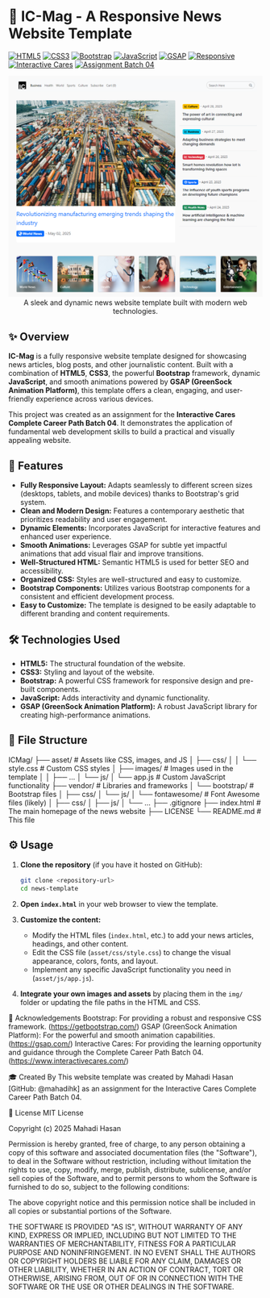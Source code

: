 # 📰 IC-Mag - A Responsive News Website Template

[![HTML5](https://img.shields.io/badge/HTML5-E34F26?style=for-the-badge&logo=html5&logoColor=white)](https://developer.mozilla.org/en-US/docs/Web/HTML)
[![CSS3](https://img.shields.io/badge/CSS3-1572B6?style=for-the-badge&logo=css3&logoColor=white)](https://developer.mozilla.org/en-US/docs/Web/CSS)
[![Bootstrap](https://img.shields.io/badge/Bootstrap-7952B3?style=for-the-badge&logo=bootstrap&logoColor=white)](https://getbootstrap.com/)
[![JavaScript](https://img.shields.io/badge/JavaScript-F7DF1E?style=for-the-badge&logo=javascript&logoColor=black)](https://www.javascript.com/)
[![GSAP](https://img.shields.io/badge/GSAP-88CE00?style=for-the-badge&logoColor=white)](https://greensock.com/)
[![Responsive](https://img.shields.io/badge/Responsive-00ADD8?style=for-the-badge&logo=responsivevoice&logoColor=white)](https://developer.mozilla.org/en-US/docs/Web/CSS/CSS_media_queries)
[![Interactive Cares](https://img.shields.io/badge/Interactive%20Cares-FF69B4?style=for-the-badge&logoColor=white)](https://interactivecares.com/)
[![Assignment Batch 04](https://img.shields.io/badge/Assignment-Batch%2004-blueviolet?style=for-the-badge&logoColor=white)](https://interactivecares.com/)

<p align="center">
  <img src="./asset/images/Screenshot.png" alt="IC-Mag Website Template Preview" width="800">
  <br>
  A sleek and dynamic news website template built with modern web technologies.
</p>

## ✨ Overview

**IC-Mag** is a fully responsive website template designed for showcasing news articles, blog posts, and other journalistic content. Built with a combination of **HTML5**, **CSS3**, the powerful **Bootstrap** framework, dynamic **JavaScript**, and smooth animations powered by **GSAP (GreenSock Animation Platform)**, this template offers a clean, engaging, and user-friendly experience across various devices.

This project was created as an assignment for the **Interactive Cares Complete Career Path Batch 04**. It demonstrates the application of fundamental web development skills to build a practical and visually appealing website.

## 🚀 Features

* **Fully Responsive Layout:** Adapts seamlessly to different screen sizes (desktops, tablets, and mobile devices) thanks to Bootstrap's grid system.
* **Clean and Modern Design:** Features a contemporary aesthetic that prioritizes readability and user engagement.
* **Dynamic Elements:** Incorporates JavaScript for interactive features and enhanced user experience.
* **Smooth Animations:** Leverages GSAP for subtle yet impactful animations that add visual flair and improve transitions.
* **Well-Structured HTML:** Semantic HTML5 is used for better SEO and accessibility.
* **Organized CSS:** Styles are well-structured and easy to customize.
* **Bootstrap Components:** Utilizes various Bootstrap components for a consistent and efficient development process.
* **Easy to Customize:** The template is designed to be easily adaptable to different branding and content requirements.

## 🛠️ Technologies Used

* **HTML5:** The structural foundation of the website.
* **CSS3:** Styling and layout of the website.
* **Bootstrap:** A powerful CSS framework for responsive design and pre-built components.
* **JavaScript:** Adds interactivity and dynamic functionality.
* **GSAP (GreenSock Animation Platform):** A robust JavaScript library for creating high-performance animations.

## 📂 File Structure

ICMag/
├── asset/              # Assets like CSS, images, and JS
│   ├── css/
│   │   └── style.css   # Custom CSS styles
│   ├── images/         # Images used in the template
│   │   ├── ...
│   └── js/
│       └── app.js      # Custom JavaScript functionality
├── vendor/             # Libraries and frameworks
│   └── bootstrap/      # Bootstrap files
│       ├── css/
│       └── js/
│   └── fontawesome/    # Font Awesome files (likely)
│       ├── css/
│       ├── js/
│       └── ...
├── .gitignore
├── index.html          # The main homepage of the news website
├── LICENSE
└── README.md           # This file


## ⚙️ Usage

1.  **Clone the repository** (if you have it hosted on GitHub):
    ```bash
    git clone <repository-url>
    cd news-template
    ```

2.  **Open `index.html`** in your web browser to view the template.

3.  **Customize the content:**
    * Modify the HTML files (`index.html`, etc.) to add your news articles, headings, and other content.
    * Edit the CSS file (`asset/css/style.css`) to change the visual appearance, colors, fonts, and layout.
    * Implement any specific JavaScript functionality you need in (`asset/js/app.js`).

4.  **Integrate your own images and assets** by placing them in the `img/` folder or updating the file paths in the HTML and CSS.

<!-- ## 🖼️ Screenshots (Optional)

Include some screenshots of your template to give viewers a quick visual understanding. You can add them here using Markdown image syntax:

```markdown
### Homepage
<img src="path/to/your/homepage_screenshot.png" alt="Homepage Screenshot" width="600">

### Article Page
<img src="path/to/your/article_screenshot.png" alt="Article Page Screenshot" width="600">

### Responsive View (Mobile)
<img src="path/to/your/mobile_screenshot.png" alt="Mobile View Screenshot" width="300">
Remember to replace "path/to/your/..." with the actual paths to your screenshot images. -->

👏 Acknowledgements
Bootstrap: For providing a robust and responsive CSS framework. (https://getbootstrap.com/)
GSAP (GreenSock Animation Platform): For the powerful and smooth animation capabilities. (https://gsap.com/)
Interactive Cares: For providing the learning opportunity and guidance through the Complete Career Path Batch 04. (https://www.interactivecares.com/)

🎓 Created By
This website template was created by Mahadi Hasan [GitHub: @mahadihk] as an assignment for the Interactive Cares Complete Career Path Batch 04.

📄 License
MIT License

Copyright (c) 2025 Mahadi Hasan

Permission is hereby granted, free of charge, to any person obtaining a copy
of this software and associated documentation files (the "Software"), to deal
in the Software without restriction, including without limitation the rights
to use, copy, modify, merge, publish, distribute, sublicense, and/or sell
copies of the Software, and to permit persons to whom the Software is
furnished to do so, subject to the following conditions:

The above copyright notice and this permission notice shall be included in all
copies or substantial portions of the Software.

THE SOFTWARE IS PROVIDED "AS IS", WITHOUT WARRANTY OF ANY KIND, EXPRESS OR
IMPLIED, INCLUDING BUT NOT LIMITED TO THE WARRANTIES OF MERCHANTABILITY,
FITNESS FOR A PARTICULAR PURPOSE AND NONINFRINGEMENT. IN NO EVENT SHALL THE
AUTHORS OR COPYRIGHT HOLDERS BE LIABLE FOR ANY CLAIM, DAMAGES OR OTHER
LIABILITY, WHETHER IN AN ACTION OF CONTRACT, TORT OR OTHERWISE, ARISING FROM,
OUT OF OR IN CONNECTION WITH THE SOFTWARE OR THE USE OR OTHER DEALINGS IN THE
SOFTWARE.
